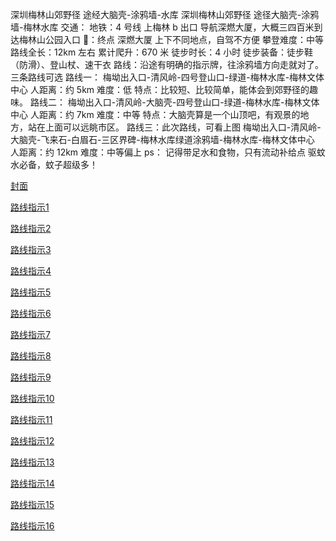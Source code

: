 深圳梅林山郊野径 途经大脑壳-涂鸦墙-水库
深圳梅林山郊野径 途径大脑壳-涂鸦墙-梅林水库
交通：
地铁：4 号线 上梅林 b 出口 导航深燃大厦，大概三四百米到达梅林山公园入口
🚕：终点 深燃大厦
上下不同地点，自驾不方便
攀登难度：中等
路线全长：12km 左右
累计爬升：670 米
徒步时长：4 小时
徒步装备：徒步鞋（防滑）、登山杖、速干衣
路线：沿途有明确的指示牌，往涂鸦墙方向走就对了。
三条路线可选
路线一：
梅坳出入口-清风岭-四号登山口-绿道-梅林水库-梅林文体中心
人距离：约 5km
难度：低
特点：比较短、比较简单，能体会到郊野径的趣味。
路线二：
梅坳出入口-清风岭-大脑壳-四号登山口-绿道-梅林水库-梅林文体中心
人距离：约 7km
难度：中等
特点：大脑壳算是一个山顶吧，有观景的地方，站在上面可以远眺市区。
路线三：此次路线，可看上图
梅坳出入口-清风岭-大脑壳-飞来石-白眉石-三区界碑-梅林水库绿道涂鸦墙-梅林水库-梅林文体中心
人距离：约 12km
难度：中等偏上
ps：
记得带足水和食物，只有流动补给点
驱蚊水必备，蚊子超级多！

[封面](https://cdn.jsdelivr.net/gh/QingYuanO/images/doc-to-website/meilin-peak-trail/image1.png)

[路线指示1](https://cdn.jsdelivr.net/gh/QingYuanO/images/doc-to-website/meilin-peak-trail/image2.png)

[路线指示2](https://cdn.jsdelivr.net/gh/QingYuanO/images/doc-to-website/meilin-peak-trail/image3.png)

[路线指示3](https://cdn.jsdelivr.net/gh/QingYuanO/images/doc-to-website/meilin-peak-trail/image4.png)

[路线指示4](https://cdn.jsdelivr.net/gh/QingYuanO/images/doc-to-website/meilin-peak-trail/image5.png)

[路线指示5](https://cdn.jsdelivr.net/gh/QingYuanO/images/doc-to-website/meilin-peak-trail/image6.png)

[路线指示6](https://cdn.jsdelivr.net/gh/QingYuanO/images/doc-to-website/meilin-peak-trail/image7.png)

[路线指示7](https://cdn.jsdelivr.net/gh/QingYuanO/images/doc-to-website/meilin-peak-trail/image8.png)

[路线指示8](https://cdn.jsdelivr.net/gh/QingYuanO/images/doc-to-website/meilin-peak-trail/image9.png)

[路线指示9](https://cdn.jsdelivr.net/gh/QingYuanO/images/doc-to-website/meilin-peak-trail/image10.png)

[路线指示10](https://cdn.jsdelivr.net/gh/QingYuanO/images/doc-to-website/meilin-peak-trail/image11.png)

[路线指示11](https://cdn.jsdelivr.net/gh/QingYuanO/images/doc-to-website/meilin-peak-trail/image12.png)

[路线指示12](https://cdn.jsdelivr.net/gh/QingYuanO/images/doc-to-website/meilin-peak-trail/image13.png)

[路线指示13](https://cdn.jsdelivr.net/gh/QingYuanO/images/doc-to-website/meilin-peak-trail/image14.png)

[路线指示14](https://cdn.jsdelivr.net/gh/QingYuanO/images/doc-to-website/meilin-peak-trail/image15.png)

[路线指示15](https://cdn.jsdelivr.net/gh/QingYuanO/images/doc-to-website/meilin-peak-trail/image16.png)

[路线指示16](https://cdn.jsdelivr.net/gh/QingYuanO/images/doc-to-website/meilin-peak-trail/image17.png)





